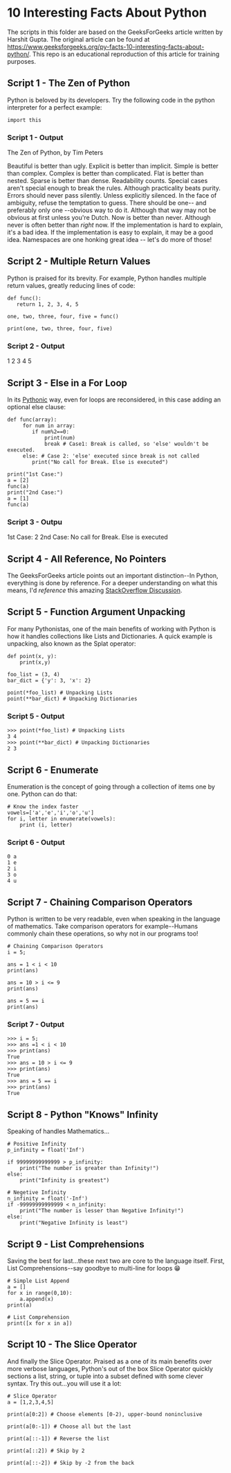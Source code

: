 # 10 Interesting Facts About Python
The scripts in this folder are based on the GeeksForGeeks article written by Harshit Gupta. The original article can be found at https://www.geeksforgeeks.org/py-facts-10-interesting-facts-about-python/. This repo is an educational reproduction of this article for training purposes.

## Script 1 - The Zen of Python
Python is beloved by its developers. Try the following code in the python interpreter for a perfect example:
```
import this
```
### Script 1 - Output
The Zen of Python, by Tim Peters

Beautiful is better than ugly.
Explicit is better than implicit.
Simple is better than complex.
Complex is better than complicated.
Flat is better than nested.
Sparse is better than dense.
Readability counts.
Special cases aren't special enough to break the rules.
Although practicality beats purity.
Errors should never pass silently.
Unless explicitly silenced.
In the face of ambiguity, refuse the temptation to guess.
There should be one-- and preferably only one --obvious way to do it.
Although that way may not be obvious at first unless you're Dutch.
Now is better than never.
Although never is often better than *right* now.
If the implementation is hard to explain, it's a bad idea.
If the implementation is easy to explain, it may be a good idea.
Namespaces are one honking great idea -- let's do more of those!

## Script 2 - Multiple Return Values
Python is praised for its brevity. For example, Python handles multiple return values, greatly reducing lines of code:
```
def func(): 
   return 1, 2, 3, 4, 5
  
one, two, three, four, five = func() 
  
print(one, two, three, four, five)
```
### Script 2 - Output
1 2 3 4 5

## Script 3 - Else in a For Loop
In its [Pythonic](https://stackoverflow.com/questions/25011078/what-does-pythonic-mean) way, even for loops are reconsidered, in this case adding an optional else clause:
```
def func(array): 
     for num in array: 
        if num%2==0: 
            print(num) 
            break # Case1: Break is called, so 'else' wouldn't be executed. 
     else: # Case 2: 'else' executed since break is not called 
        print("No call for Break. Else is executed")  
  
print("1st Case:") 
a = [2] 
func(a) 
print("2nd Case:") 
a = [1] 
func(a)
```
### Script 3 - Outpu
1st Case:
2
2nd Case:
No call for Break. Else is executed

## Script 4 - All Reference, No Pointers
The GeeksForGeeks article points out an important distinction--In Python, everything is done by reference. For a deeper understanding on what this means, I'd *reference* this amazing [StackOverflow Discussion](https://stackoverflow.com/questions/373419/whats-the-difference-between-passing-by-reference-vs-passing-by-value).

## Script 5 - Function Argument Unpacking
For many Pythonistas, one of the main benefits of working with Python is how it handles collections like Lists and Dictionaries. A quick example is unpacking, also known as the Splat operator:
```
def point(x, y): 
    print(x,y) 
  
foo_list = (3, 4) 
bar_dict = {'y': 3, 'x': 2} 
  
point(*foo_list) # Unpacking Lists 
point(**bar_dict) # Unpacking Dictionaries 
```
### Script 5 - Output
```
>>> point(*foo_list) # Unpacking Lists
3 4
>>> point(**bar_dict) # Unpacking Dictionaries
2 3
```

## Script 6 - Enumerate
Enumeration is the concept of going through a collection of items one by one. Python can do that:
```
# Know the index faster 
vowels=['a','e','i','o','u'] 
for i, letter in enumerate(vowels): 
    print (i, letter) 
```
### Script 6 - Output
```
0 a
1 e
2 i
3 o
4 u
```
## Script 7 - Chaining Comparison Operators
Python is written to be very readable, even when speaking in the language of mathematics. Take comparison operators for example--Humans commonly chain these operations, so why not in our programs too!
```
# Chaining Comparison Operators 
i = 5; 
  
ans = 1 < i < 10
print(ans) 
  
ans = 10 > i <= 9
print(ans) 
  
ans = 5 == i 
print(ans) 
```

### Script 7 - Output
```
>>> i = 5;
>>> ans =1 < i < 10
>>> print(ans)
True
>>> ans = 10 > i <= 9
>>> print(ans)
True
>>> ans = 5 == i
>>> print(ans)
True
```

## Script 8 - Python "Knows" Infinity
Speaking of handles Mathematics...
```
# Positive Infinity 
p_infinity = float('Inf') 
  
if 99999999999999 > p_infinity: 
    print("The number is greater than Infinity!") 
else: 
    print("Infinity is greatest") 
  
# Negetive Infinity 
n_infinity = float('-Inf') 
if -99999999999999 < n_infinity: 
    print("The number is lesser than Negative Infinity!") 
else: 
    print("Negative Infinity is least") 
```

## Script 9 - List Comprehensions
Saving the best for last...these next two are core to the language itself. First, List Comprehensions--say goodbye to multi-line for loops :grin:
```
# Simple List Append 
a = [] 
for x in range(0,10): 
    a.append(x) 
print(a) 
  
# List Comprehension 
print([x for x in a]) 
```

## Script 10 - The Slice Operator
And finally the Slice Operator. Praised as a one of its main benefits over more verbose languages, Python's out of the box Slice Operator quickly sections a list, string, or tuple into a subset defined with some clever syntax. Try this out...you will use it a lot:
```
# Slice Operator 
a = [1,2,3,4,5] 
  
print(a[0:2]) # Choose elements [0-2), upper-bound noninclusive 
  
print(a[0:-1]) # Choose all but the last 
  
print(a[::-1]) # Reverse the list 
  
print(a[::2]) # Skip by 2 
  
print(a[::-2]) # Skip by -2 from the back 
```